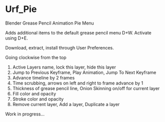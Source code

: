# Urf_Pie
Blender Grease Pencil Animation Pie Menu

Adds additional items to the default grease pencil menu D+W.
Activate using D+E.

Download, extract, install through User Preferences.

Going clockwise from the top
1) Active Layers name, lock this layer, hide this layer
2) Jump to Previous Keyframe, Play Animation, Jump To Next Keyframe
3) Advance timeline by 2 frames
4) Time scrubbing, arrows on left and right to frame advance by 1
5) Thickness of grease pencil line, Onion Skinning on/off for current layer
6) Fill color and opacity
7) Stroke color and opacity
8) Remove current layer, Add a layer, Duplicate a layer

Work in progress...
